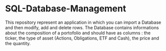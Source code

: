 # SQL-Database-Management

This repository represent an application in which you can import a Database and then modify, add and delete rows. The Database contains informations about the composition of a portofolio and should have as columns : the ticker, the type of asset (Actions, Obligations, ETF and Cash), the price and the quantity.
